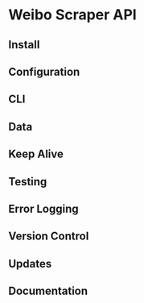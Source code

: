 # Weibo Scraper API

## Install

## Configuration

## CLI

## Data

## Keep Alive

## Testing

## Error Logging

## Version Control

## Updates

## Documentation